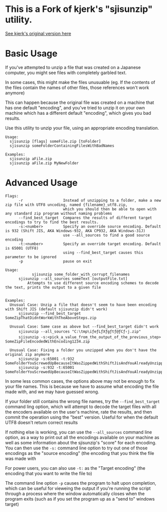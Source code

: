 # This is a Fork of kjerk's "sjisunzip" utility.

[See kjerk's original version here](https://github.com/kjerk/sjisunzip)

# Basic Usage

If you've attempted to unzip a file that was created on a Japanese computer, you might see files with completely garbled text.

In some cases, this might make the files unusuable (eg. If the contents of the files contain the names of other files, those references won't work anymore)


This can happen because the original file was created on a machine that has one default "encoding", and you've tried to unzip it on your own machine which has a different default "encoding", which gives you bad results.

Use this utility to unzip your file, using an appropriate encoding translation.

```
Usage:
  sjisunzip [flags] someFile.zip [toFolder]
  sjisunzip someFolderContainingFilesWithBadNames
  
Examples:
  sjisunzip aFile.zip
  sjisunzip aFile.zip MyNewFolder
```

# Advanced Usage

```
Flags:
      -r                  Instead of unzipping to a folder, make a new zip file with UTF8 uncoding, named {filename}_utf8.zip,
                          which you should then be able to open with any standard zip program without naming problems
      --find_best_target  Compares the results of different target encodings to try to find the best results.
      -s:<number>         Specify an override source encoding. Default is 932 (Shift JIS, AKA Windows-932, AKA CP932, AKA Windows-31J)
                          use --all_sources to find a good source encoding
      -t:<number>         Specify an override target encoding. Default is 65001 (UTF8)
                          using --find_best_target causes this parameter to be ignored
      -p                  pause on exit
      
Usage:
			sjisunzip some_folder_with_corrupt_filenames
      sjisunzip --all_sources someText [outputFile.txt]
          Attempts to use different source encoding schemes to decode the text, prints the output to a given file
          
      
Examples:
  Unusual Case: Unzip a file that doesn't seem to have been encoding with Shift JIS (default sjisunzip didn't work)
      sjisunzip --find_best_target SomeZipThatDidntWorkWithTheAboveSteps.zip
      
  Unusual Case: Same case as above but --find_best_target didn't work
      sjisunzip --all_sources "C:\tmp\iƒeƒLƒXƒgƒtƒ@ƒCƒ‹j.zip"
      sjisunzip -s:<pick_a_value_from_the_output_of_the_previous_step> SomeZipFileEncodedWithEncoding1234.zip
      
  Unusual Case: Fixing a folder you unzipped when you don't have the original zip anymore
      sjisunzip -s:65001 -t:932 SomeFolderYouScrewedUpBecauseItWasZippedWithShiftJisAndYouAlreadyUnzippedItAsUTF8
      sjisunzip -s:932 -t:65001 SomeFolderYouScrewedUpBecauseItWasZippedWithShiftJisAndYouAlreadyUnzippedItAsUTF8
```


In some less common cases, the options above may not be enough to fix your file names. This is because we have to assume what encoding the file made with, and we may have guessed wrong.

If your folder still contains the wrong file names, try the `--find_best_target` command ling option, which will attempt to decode the target files with all the encoders available on the user's machine, rate the results, and then commit the operation using the "best" version. Useful for when the default UTF8 doesn't return correct results

If nothing else is working, you can use the `--all_sources` command line option, as a way to print out all the encodings available on your machine as well as some information about the sjisunzip's "score" for each encoding. You can then use the `-s:` command line option to try out one of those encodings as the "source encoding" (the encoding that you think the file was made with

For power users, you can also use `-t:` as the "Target encoding" (the encoding that you want to write the file to)

The command line option `-p` causes the program to halt upon completion, which can be useful for vieweing the output if you're running the script through a process where the window automatically closes when the program exits (such as if you set the program up as a "send to" windows target)

